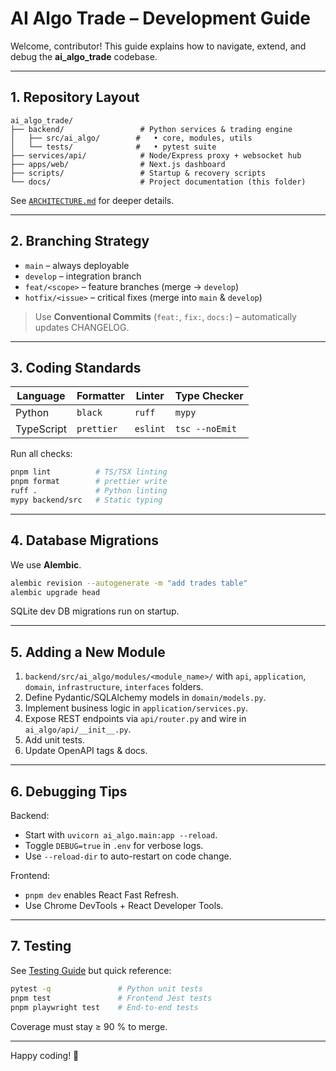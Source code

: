 # AI Algo Trade – Development Guide

Welcome, contributor! This guide explains how to navigate, extend, and debug the **ai_algo_trade** codebase.

---

## 1. Repository Layout

```
ai_algo_trade/
├── backend/                 # Python services & trading engine
│   ├── src/ai_algo/        #   • core, modules, utils
│   └── tests/              #   • pytest suite
├── services/api/            # Node/Express proxy + websocket hub
├── apps/web/                # Next.js dashboard
├── scripts/                 # Startup & recovery scripts
└── docs/                    # Project documentation (this folder)
```

See [`ARCHITECTURE.md`](ARCHITECTURE.md) for deeper details.

---

## 2. Branching Strategy

* `main` – always deployable
* `develop` – integration branch
* `feat/<scope>` – feature branches (merge → `develop`)
* `hotfix/<issue>` – critical fixes (merge into `main` & `develop`)

> Use **Conventional Commits** (`feat:`, `fix:`, `docs:`) – automatically updates CHANGELOG.

---

## 3. Coding Standards

| Language | Formatter | Linter | Type Checker |
|----------|-----------|--------|--------------|
| Python   | `black`   | `ruff` | `mypy` |
| TypeScript | `prettier` | `eslint` | `tsc --noEmit` |

Run all checks:
```bash
pnpm lint          # TS/TSX linting
pnpm format        # prettier write
ruff .             # Python linting
mypy backend/src   # Static typing
```

---

## 4. Database Migrations

We use **Alembic**.
```bash
alembic revision --autogenerate -m "add trades table"
alembic upgrade head
```
SQLite dev DB migrations run on startup.

---

## 5. Adding a New Module

1. `backend/src/ai_algo/modules/<module_name>/` with `api`, `application`, `domain`, `infrastructure`, `interfaces` folders.
2. Define Pydantic/SQLAlchemy models in `domain/models.py`.
3. Implement business logic in `application/services.py`.
4. Expose REST endpoints via `api/router.py` and wire in `ai_algo/api/__init__.py`.
5. Add unit tests.
6. Update OpenAPI tags & docs.

---

## 6. Debugging Tips

Backend:
* Start with `uvicorn ai_algo.main:app --reload`.
* Toggle `DEBUG=true` in `.env` for verbose logs.
* Use `--reload-dir` to auto-restart on code change.

Frontend:
* `pnpm dev` enables React Fast Refresh.
* Use Chrome DevTools + React Developer Tools.

---

## 7. Testing

See [Testing Guide](TESTING_GUIDE.md) but quick reference:
```bash
pytest -q               # Python unit tests
pnpm test               # Frontend Jest tests
pnpm playwright test    # End-to-end tests
```

Coverage must stay ≥ 90 % to merge.

---

Happy coding! 🚀 